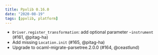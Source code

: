 ```yaml
---
title: Ppxlib 0.16.0
date: "2020-08-19"
tags: [ppxlib, platform]
---
```


- `Driver.register_transformation`: add optional parameter `~instrument`
  (#161, @pitag-ha)
- Add missing `Location.init` (#165, @pitag-ha)
- Upgrade to ocaml-migrate-parsetree.2.0.0 (#164, @ceastlund)
